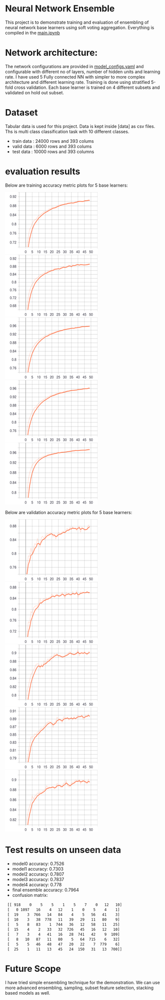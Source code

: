 # Neural Network Ensemble

This project is to demonstrate training and evaluation of ensembling of neural network base learners using soft voting aggregation. Everything is compiled in the [main.ipynb](main.ipynb)


# Network architecture:
The network configurations are provided in [model_configs.yaml](model_configs.yaml) and configurable with different no of layers, number of hidden units and learning rate.
I have used 5 Fully connected NN with simpler to more complex architecture and different learning rate. Training is done using stratified 5-fold cross validation. Each base learner is trained on 4 different subsets and validated on hold out subset.

# Dataset
Tabular data is used for this project. Data is kept inside [data] as csv files. Ths is multi class classification task with 10 different classes.
- train data : 24000 rows and 393 colums
- valid data : 6000 rows and 393 colums
- test data : 10000 rows and 393 columns


# evaluation results
Below are training accuracy metric plots for 5 base learners:
<p float="left">
  <img src="graphs/train_acc_model_0.svg", width = 300,  height = 200 title = 'train/acc/model_0' />
  <img src="graphs/train_acc_model_1.svg" width = 300 height = 200 title = 'train/acc/model_1' /> 
  <img src="graphs/train_acc_model_2.svg" width = 300 height = 200 title = 'train/acc/model_2' />
  <img src="graphs/train_acc_model_3.svg" width = 300 height = 200 title = 'train/acc/model_3' />
  <img src="graphs/train_acc_model_4.svg"  width = 300 height = 200 title = 'train/acc/model_4' />
</p>
Below are validation accuracy metric plots for 5 base learners:
<p float="left">
  <img src="graphs/valid_acc_model_0.svg", width = 300,  height = 200 title = 'train/acc/model_0' />
  <img src="graphs/valid_acc_model_1.svg" width = 300 height = 200 title = 'train/acc/model_1' /> 
  <img src="graphs/valid_acc_model_2.svg" width = 300 height = 200 title = 'train/acc/model_2' />
  <img src="graphs/valid_acc_model_3.svg" width = 300 height = 200 title = 'train/acc/model_3' />
  <img src="graphs/valid_acc_model_4.svg"  width = 300 height = 200 title = 'train/acc/model_4' />
</p>

# Test results on unseen data
- model0 accuracy: 0.7526
- model1 accuracy: 0.7303
- model2 accuracy: 0.7807
- model3 accuracy: 0.7837
- model4 accuracy: 0.778
- final ensemble accuracy:  0.7964
- confusion matrix:
```
 [[ 918    0    5    5    1    5    7    0   12   10]
 [   0 1097   16    4   12    1    0    5    4    1]
 [  19    3  766   14   84    4    5   56   41    3]
 [  10    3   38  778   11   39   29   11   80    9]
 [   5    8   83    1  744   36   12   58   11   25]
 [  15    4    2   33   32  726   45   16   12   10]
 [   7    3    4   41   16   28  741   42    9  109]
 [   8   10   87   11   80    5   64  715    6   32]
 [   5    5   46   48   47   20   22    7  779    6]
 [  25    1   11   13   45   24  150   31   13  700]]
```
# Future Scope
I have tried simple ensembling technique for the demonstration. We can use more advanced ensembling, sampling, subset feature selection, stacking based models as well.









